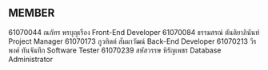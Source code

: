 ## MEMBER
61070044 	ณภัทร พรบุญเรือง 		Front-End Developer
61070084 	ธรรมสรณ์ ตันติยาภินันท์		Project Manager
61070173 	ภูวทิตต์ สัมมาวัฒน์ 		Back-End Developer
61070213 	วีรพงศ์ ทันจันทึก 			Software Tester
61070239 	สหัสวรรษ หิรัญเพชร	 	Database Administrator
